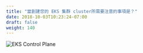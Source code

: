 ```yaml
---
title: "當創建您的 EKS 集群 cluster所需要注意的事項是？"
date: 2018-10-03T10:23:24-07:00
draft: false
weight: 140
---
```



![EKS Control Plane](/images/introduction/eks-k8s-control-plane.svg)
